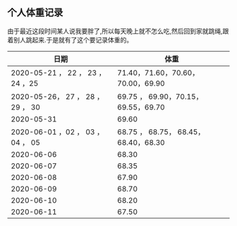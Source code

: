##                                             个人体重记录





由于最近这段时间某人说我要胖了,所以每天晚上就不怎么吃,然后回到家就跳绳,跟着别人跳起来.于是就有了这个要记录体重的。



| 日期                               | 体重                                 |
| ---------------------------------- | ------------------------------------ |
| 2020-05-21 ， 22 ， 23 ，24 ，25   | 71.40，71.60，70.60，70.00，69.90    |
| 2020-05-26， 27 ， 28 ， 29  ， 30 | 69.75 ， 69.90，70.15，69.55，69.70  |
| 2020-05-31                         | 69.60                                |
| 2020-06-01 ，02 ， 03 ， 04 ， 05  | 68.75 ， 68.75， 68.45，68.40，68.30 |
| 2020-06-06                         | 68.30                                |
| 2020-06-07                         | 68.35                                |
| 2020-06-08                         | 67.90                                |
| 2020-06-09                         | 68.70                                |
| 2020-06-10                         | 68.20                                |
| 2020-06-11                         | 67.50                                |


